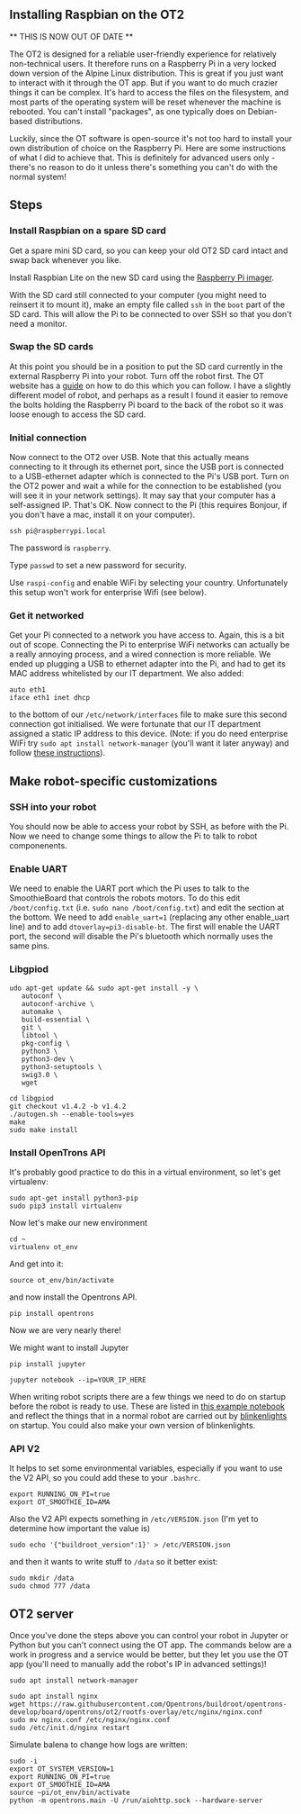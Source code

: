 ## Installing Raspbian on the OT2

** THIS IS NOW OUT OF DATE **

The OT2 is designed for a reliable user-friendly experience for relatively non-technical users. It therefore runs on a Raspberry Pi in a very locked down version of the Alpine Linux distribution. This is great if you just want to interact with it through the OT app. But if you want to do much crazier things it can be complex. It's hard to access the files on the filesystem, and most parts of the operating system will be reset whenever the machine is rebooted. You can't install "packages", as one typically does on Debian-based distributions.

Luckily, since the OT software is open-source it's not too hard to install your own distribution of choice on the Raspberry Pi. Here are some instructions of what I did to achieve that. This is definitely for advanced users only - there's no reason to do it unless there's something you can't do with the normal system!
## Steps

### Install Raspbian on a spare SD card

Get a spare mini SD card, so you can keep your old OT2 SD card intact and swap back whenever you like.

Install Raspbian Lite on the new SD card using the [Raspberry Pi imager](https://www.raspberrypi.org/downloads/).

With the SD card still connected to your computer (you might need to reinsert it to mount it), make an empty file called `ssh` in the `boot` part of the SD card. This will allow the Pi to be connected to over SSH so that you don't need a monitor.


### Swap the SD cards
At this point you should be in a position to put the SD card currently in the external Raspberry Pi into your robot. Turn off the robot first. The OT website has a [guide](https://support.opentrons.com/en/articles/1841108-changing-sd-card-in-ot-2) on how to do this which you can follow. I have a slightly different model of robot, and perhaps as a result I found it easier to remove the bolts holding the Raspberry Pi board to the back of the robot so it was loose enough to access the SD card.

### Initial connection

Now connect to the OT2 over USB. Note that this actually means connecting to it through its ethernet port, since the USB port is connected to a USB-ethernet adapter which is connected to the Pi's USB port. Turn on the OT2 power and wait a while for the connection to be established (you will see it in your network settings). It may say that your computer has a self-assigned IP. That's OK. Now connect to the Pi (this requires Bonjour, if you don't have a mac, install it on your computer).
```
ssh pi@raspberrypi.local
```

The password is `raspberry`. 

Type `passwd` to set a new password for security. 

Use `raspi-config` and enable WiFi by selecting your country. Unfortunately this setup won't work for enterprise Wifi (see below).

### Get it networked

Get your Pi connected to a network you have access to. Again, this is a bit out of scope. Connecting the Pi to enterprise WiFi networks can actually be a really annoying process, and a wired connection is more reliable. We ended up plugging a USB to ethernet adapter into the Pi, and had to get its MAC address whitelisted by our IT department. We also added:

```
auto eth1
iface eth1 inet dhcp
```

to the bottom of our `/etc/network/interfaces` file to make sure this second connection got initialised. We were fortunate that our IT department assigned a static IP address to this device. (Note: if you do need enterprise WiFi try `sudo apt install network-manager` (you'll want it later anyway) and follow [these instructions](https://askubuntu.com/a/839763)).




## Make robot-specific customizations
### SSH into your robot
You should now be able to access your robot by SSH, as before with the Pi. Now we need to change some things to allow the Pi to talk to robot componenents.

### Enable UART
We need to enable the UART port which the Pi uses to talk to the SmoothieBoard that controls the robots motors. To do this edit `/boot/config.txt` (i.e. `sudo nano /boot/config.txt`) and edit the section at the bottom. We need to add `enable_uart=1` (replacing any other enable_uart line) and to add `dtoverlay=pi3-disable-bt`. The first will enable the UART port, the second will disable the Pi's bluetooth which normally uses the same pins.

### Libgpiod
```
udo apt-get update && sudo apt-get install -y \
   autoconf \
   autoconf-archive \
   automake \
   build-essential \
   git \
   libtool \
   pkg-config \
   python3 \
   python3-dev \
   python3-setuptools \
   swig3.0 \
   wget
```

```git clone git://git.kernel.org/pub/scm/libs/libgpiod/libgpiod.git
cd libgpiod
git checkout v1.4.2 -b v1.4.2
./autogen.sh --enable-tools=yes
make
sudo make install
```


### Install OpenTrons API
It's probably good practice to do this in a virtual environment, so let's get virtualenv:
```
sudo apt-get install python3-pip
sudo pip3 install virtualenv 
```

Now let's make our new environment
```
cd ~
virtualenv ot_env
```

And get into it:
```
source ot_env/bin/activate
```

and now install the Opentrons API.

```
pip install opentrons
```

Now we are very nearly there!

We might want to install Jupyter

```
pip install jupyter
```

```
jupyter notebook --ip=YOUR_IP_HERE
```

When writing robot scripts there are a few things we need to do on startup before the robot is ready to use. These are listed in [this example notebook](https://github.com/theosanderson/Advanced_OT2/blob/master/Raspbian_OT2/Example%20script.ipynb) and reflect the things that in a normal robot are carried out by [blinkenlights](https://github.com/Opentrons/buildroot/blob/opentrons-develop/board/opentrons/ot2/rootfs-overlay/usr/bin/ot-blinkenlights) on startup. You could also make your own version of blinkenlights.

### API V2
It helps to set some environmental variables, especially if you want to use the V2 API, so you could add these to your `.bashrc`.
```
export RUNNING_ON_PI=true
export OT_SMOOTHIE_ID=AMA
```

Also the V2 API expects something in `/etc/VERSION.json` (I'm yet to determine how important the value is)

```
sudo echo '{"buildroot_version":1}' > /etc/VERSION.json
```

and then it wants to write stuff to `/data` so it better exist:

```
sudo mkdir /data
sudo chmod 777 /data
```


## OT2 server

Once you've done the steps above you can control your robot in Jupyter or Python but you can't connect using the OT app. The commands below are a work in progress and a service would be better, but they let you use the OT app (you'll need to manually add the robot's IP in advanced settings)!

```
sudo apt install network-manager
```

```
sudo apt install nginx
wget https://raw.githubusercontent.com/Opentrons/buildroot/opentrons-develop/board/opentrons/ot2/rootfs-overlay/etc/nginx/nginx.conf
sudo mv nginx.conf /etc/nginx/nginx.conf
sudo /etc/init.d/nginx restart
```

Simulate balena to change how logs are written:

```
sudo -i
export OT_SYSTEM_VERSION=1
export RUNNING_ON_PI=true
export OT_SMOOTHIE_ID=AMA
source ~pi/ot_env/bin/activate
python -m opentrons.main -U /run/aiohttp.sock --hardware-server
```

